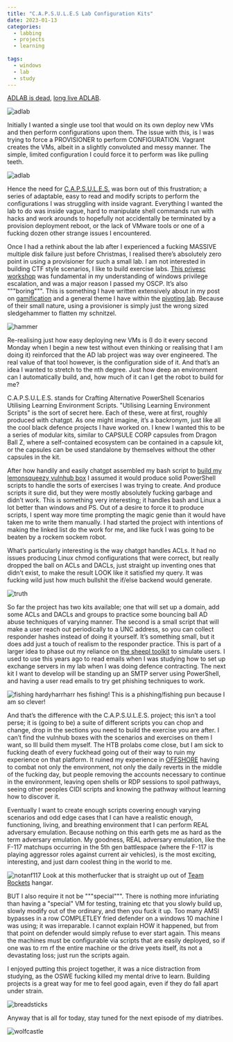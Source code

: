 ```yaml
---
title: "C.A.P.S.U.L.E.S Lab Configuration Kits"
date: 2023-01-13
categories:
  - labbing
  - projects
  - learning
  
tags:
  - windows
  - lab
  - study
---
```


[ADLAB is dead](https://github.com/onecloudemoji/ADLAB), [long live ADLAB](https://github.com/onecloudemoji/C.A.P.S.U.L.E.S).

![adlab](/assets/images/capsules/adlab.png)

Initially I wanted a single use tool that would on its own deploy new VMs and then perform configurations upon them. The issue with this, is I was trying to force a PROVISIONER to perform CONFIGURATION. Vagrant creates the VMs, albeit in a slightly convoluted and messy manner. The simple, limited configuration I could force it to perform was like pulling teeth.

![adlab](/assets/images/capsules/rakes.png)

Hence the need for [C.A.P.S.U.L.E.S.](https://github.com/onecloudemoji/C.A.P.S.U.L.E.S) was born out of this frustration; a series of adaptable, easy to read and modify scripts to perform the configurations I was struggling with inside vagrant. Everything I wanted the lab to do was inside vague, hard to manipulate shell commands run with hacks and work arounds to hopefully not accidentally be terminated by a provision deployment reboot, or the lack of VMware tools or one of a fucking dozen other strange issues I encountered.

Once I had a rethink about the lab after I experienced a fucking MASSIVE multiple disk failure just before Christmas, I realised there’s absolutely zero point in using a provisioner for such a small lab. I am not interested in building CTF style scenarios, I like to build exercise labs. [This privesc workshop](https://github.com/sagishahar/lpeworkshop) was fundamental in my understanding of windows privilege escalation, and was a major reason I passed my OSCP. It’s also """boring""". This is something I have written extensively about in my post on [gamification](https://onecloudemoji.github.io/learning/gamification/) and a general theme I have within the [pivoting lab](https://onecloudemoji.github.io/labbing/pivoting-and-kerberoast-lab-setup/). Because of their small nature, using a provisioner is simply just the wrong sized sledgehammer to flatten my schnitzel.

![hammer](/assets/images/capsules/hammer.jpg)

Re-realising just how easy deploying new VMs is (I do it every second Monday when I begin a new test without even thinking or realising that I am doing it) reinforced that the AD lab project was way over engineered. The real value of that tool however, is the configuration side of it. And that’s an idea I wanted to stretch to the nth degree. Just how deep an environment can I automatically build, and, how much of it can I get the robot to build for me?

C.A.P.S.U.L.E.S. stands for Crafting Alternative PowerShell Scenarios Utilising Learning Environment Scripts. "Utilising Learning Environment Scripts" is the sort of secret here. Each of these, were at first, roughly produced with chatgpt. As one might imagine, it’s a backronym, just like all the cool black defence projects I have worked on. I knew I wanted this to be a series of modular kits, similar to CAPSULE CORP capsules from Dragon Ball Z, where a self-contained ecosystem can be contained in a capsule kit, or the capsules can be used standalone by themselves without the other capsules in the kit.

After how handily and easily chatgpt assembled my bash script to [build my lemonsqueezy vulnhub box](https://onecloudemoji.github.io/learning/lemonsqueezy/) I assumed it would produce solid PowerShell scripts to handle the sorts of exercises I was trying to create. And produce scripts it sure did, but they were mostly absolutely fucking garbage and didn’t work. This is something very interesting; it handles bash and Linux a lot better than windows and PS. Out of a desire to force it to produce scripts, I spent way more time prompting the magic genie than it would have taken me to write them manually. I had started the project with intentions of making the linked list do the work for me, and like fuck I was going to be beaten by a rockem sockem robot.

What’s particularly interesting is the way chatgpt handles ACLs. It had no issues producing Linux chmod configurations that were correct, but really dropped the ball on ACLs and DACLs, just straight up inventing ones that didn’t exist, to make the result LOOK like it satisfied my query. It was fucking wild just how much bullshit the if/else backend would generate.

![truth](/assets/images/gamification/lie.jpg)

So far the project has two kits available; one that will set up a domain, add some ACLs and DACLs and groups to practice some bouncing ball AD abuse techniques of varying manner. The second is a small script that will make a user reach out periodically to a UNC address, so you can collect responder hashes instead of doing it yourself. It’s something small, but it does add just a touch of realism to the responder practice. This is part of a larger idea to phase out my reliance on [the sheepl toolkit](https://github.com/lorentzenman/sheepl) to simulate users. I used to use this years ago to read emails when I was studying how to set up exchange servers in my lab when I was doing defence contracting. The next kit I want to develop will be standing up an SMTP server using PowerShell, and having a user read emails to try get phishing techniques to work.

![fishing](/assets/images/capsules/fishing.png)
hardyharrharr hes fishing! This is a phishing/fishing pun because I am so clever!

And that’s the difference with the C.A.P.S.U.L.E.S. project; this isn’t a tool perse; it is (going to be) a suite of different scripts you can chop and change, drop in the sections you need to build the exercise you are after. I can’t find the vulnhub boxes with the scenarios and exercises on them I want, so Ill build them myself. The HTB prolabs come close, but I am sick to fucking death of every fuckhead going out of their way to ruin my experience on that platform. It ruined my experience in [OFFSHORE](https://onecloudemoji.github.io/assets/images/vagrant/offshore.png) having to combat not only the environment, not only the daily reverts in the middle of the fucking day, but people removing the accounts necessary to continue in the environment, leaving open shells or RDP sessions to spoil pathways, seeing other peoples CIDI scripts and knowing the pathway without learning how to discover it.

Eventually I want to create enough scripts covering enough varying scenarios and odd edge cases that I can have a realistic enough, functioning, living, and breathing environment that I can perform REAL adversary emulation. Because nothing on this earth gets me as hard as the term adversary emulation. My goodness, REAL adversary emulation, like the F-117 matchups occurring in the 5th gen battlespace (where the F-117 is playing aggressor roles against current air vehicles), is the most exciting, interesting, and just darn coolest thing in the world to me. 

![notanf117](/assets/images/capsules/teamrocket.png)
Look at this motherfucker that is straight up out of [Team Rockets](https://eliteteamrocket.neocities.org/) hangar.

BUT I also require it not be """special""". There is nothing more infuriating than having a "special" VM for testing, training etc that you slowly build up, slowly modify out of the ordinary, and then you fuck it up. Too many AMSI bypasses in a row COMPLETLEY fried defender on a windows 10 machine I was using; it was irreparable. I cannot explain HOW it happened, but from that point on defender would simply refuse to ever start again. This means the machines must be configurable via scripts that are easily deployed, so if one was to rm rf the entire machine or the drive yeets itself, its not a devastating loss; just run the scripts again.

I enjoyed putting this project together, it was a nice distraction from studying, as the OSWE fucking killed my mental drive to learn. Building projects is a great way for me to feel good again, even if they do fall apart under strain.

![breadsticks](/assets/images/capsules/breadsticks.png)

Anyway that is all for today, stay tuned for the next episode of my diatribes.

![wolfcastle](/assets/images/fable/mcbain.jpg)
